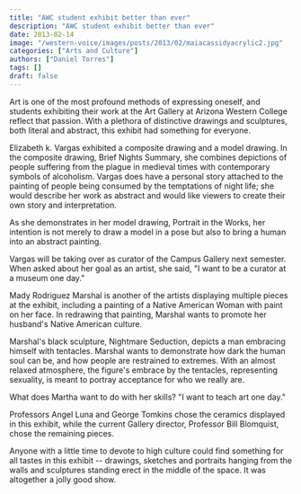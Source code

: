 ```yaml
---
title: "AWC student exhibit better than ever"
description: "AWC student exhibit better than ever"
date: 2013-02-14
image: "/western-voice/images/posts/2013/02/maiacassidyacrylic2.jpg"
categories: ["Arts and Culture"]
authors: ["Daniel Torres"]
tags: []
draft: false
---
```

Art is one of the most profound methods of expressing oneself, and students exhibiting their work at the Art Gallery at Arizona Western College reflect that passion. With a plethora of distinctive drawings and sculptures, both literal and abstract, this exhibit had something for everyone.

Elizabeth k. Vargas exhibited a composite drawing and a model drawing. In the composite drawing, Brief Nights Summary, she combines depictions of people suffering from the plague in medieval times with contemporary symbols of alcoholism. Vargas does have a personal story attached to the painting of people being consumed by the temptations of night life; she would describe her work as abstract and would like viewers to create their own story and interpretation.

As she demonstrates in her model drawing, Portrait in the Works, her intention is not merely to draw a model in a pose but also to bring a human into an abstract painting.

Vargas will be taking over as curator of the Campus Gallery next semester. When asked about her goal as an artist, she said, "I want to be a curator at a museum one day."

Mady Rodriguez Marshal is another of the artists displaying multiple pieces at the exhibit, including a painting of a Native American Woman with paint on her face. In redrawing that painting, Marshal wants to promote her husband's Native American culture.

Marshal's black sculpture, Nightmare Seduction, depicts a man embracing himself with tentacles. Marshal wants to demonstrate how dark the human soul can be, and how people are restrained to extremes. With an almost relaxed atmosphere, the figure's embrace by the tentacles, representing sexuality, is meant to portray acceptance for who we really are.

What does Martha want to do with her skills? "I want to teach art one day."

Professors Angel Luna and George Tomkins chose the ceramics displayed in this exhibit, while the current Gallery director, Professor Bill Blomquist, chose the remaining pieces.

Anyone with a little time to devote to high culture could find something for all tastes in this exhibit -- drawings, sketches and portraits hanging from the walls and sculptures standing erect in the middle of the space. It was altogether a jolly good show.